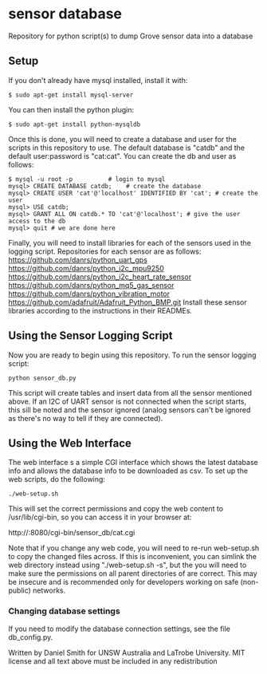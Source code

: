 # sensor database
Repository for python script(s) to dump Grove sensor data into a database

## Setup
If you don't already have mysql installed, install it with:
```
$ sudo apt-get install mysql-server
```

You can then install the python plugin:
```
$ sudo apt-get install python-mysqldb
```

Once this is done, you will need to create a database and user for the
scripts in this repository to use. The default database is "catdb" and the
default user:password is "cat:cat". You can create the db and user as follows:
```
$ mysql -u root -p          # login to mysql
mysql> CREATE DATABASE catdb;    # create the database
mysql> CREATE USER 'cat'@'localhost' IDENTIFIED BY 'cat'; # create the user
mysql> USE catdb;
mysql> GRANT ALL ON catdb.* TO 'cat'@'localhost'; # give the user access to the db
mysql> quit # we are done here
```

Finally, you will need to install libraries for each of the sensors used in the
logging script. Repositories for each sensor are as follows:
https://github.com/danrs/python_uart_gps
https://github.com/danrs/python_i2c_mpu9250
https://github.com/danrs/python_i2c_heart_rate_sensor
https://github.com/danrs/python_mq5_gas_sensor
https://github.com/danrs/python_vibration_motor
https://github.com/adafruit/Adafruit_Python_BMP.git
Install these sensor libraries according to the instructions in their READMEs.

## Using the Sensor Logging Script
Now you are ready to begin using this repository. To run the sensor logging script:
```
python sensor_db.py
```

This script will create tables and insert data from all the sensor mentioned above.
If an I2C of UART sensor is not connected when the script starts, this sill be
noted and the sensor ignored (analog sensors can't be ignored as there's no way to
tell if they are connected).

## Using the Web Interface
The web interface s a simple CGI interface which shows the latest database info
and allows the database info to be downloaded as csv.
To set up the web scripts, do the following:
```
./web-setup.sh
```

This will set the correct permissions and copy the web content to /usr/lib/cgi-bin,
so you can access it in your browser at:

http://<beaglebone-ip>:8080/cgi-bin/sensor_db/cat.cgi

Note that if you change any web code, you will need to re-run web-setup.sh to copy the
changed files across. If this is inconvenient, you can simlink the web directory instead
using "./web-setup.sh -s", but the you will need to make sure the permissions on all
parent directories of are correct. This may be insecure and is recommended only for
developers working on safe (non-public) networks.


### Changing database settings
If you need to modify the database connection settings, see the file db_config.py.


Written by Daniel Smith for UNSW Australia and LaTrobe University. MIT license and all text above must be included in any redistribution

